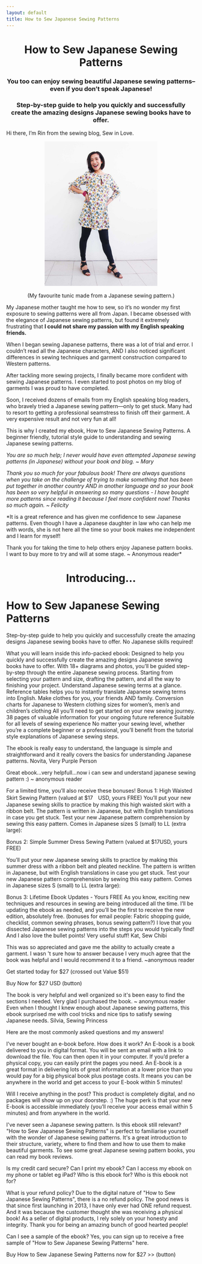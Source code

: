 ```yaml
---
layout: default
title: How to Sew Japanese Sewing Patterns
---
```

# <center>How to Sew Japanese Sewing Patterns</center>

### <center>You too can enjoy sewing beautiful Japanese sewing patterns–even if you don’t speak Japanese!</center>

### <center>Step-by-step guide to help you quickly and successfully create the amazing designs Japanese sewing books have to offer.</center>

Hi there, I’m Rin from the sewing blog, Sew in Love.
<p align="center">
  <img src="/img/tunic-dress-sewing-pattern-3.jpg"" width="300px"/></p>
<p align="center">(My favourite tunic made from a Japanese sewing pattern.)<p align="center">

My Japanese mother taught me how to sew, so it’s no wonder my first exposure to sewing patterns were all from Japan. I became obsessed with the elegance of Japanese sewing patterns, but found it extremely frustrating that **I could not share my passion with my English speaking friends.** 

When I began sewing Japanese patterns, there was a lot of trial and error. I couldn’t read all the Japanese characters, AND I also noticed significant differences in sewing techniques and garment construction compared to Western patterns. 

After tackling more sewing projects, I finally became more confident with sewing Japanese patterns. I even started to post photos on my blog of garments I was proud to have completed. 

Soon, I received dozens of emails from my English speaking blog readers, who bravely tried a Japanese sewing pattern––only to get stuck. Many had to resort to getting a professional seamstress to finish off their garment. A very expensive result and not very fun at all!

This is why I created my ebook, How to Sew Japanese Sewing Patterns. A beginner friendly, tutorial style guide to understanding and sewing Japanese sewing patterns.

*You are so much help; I never would have even attempted Japanese sewing patterns (in Japanese) without your book and blog. ~ Mary*

*Thank you so much for your fabulous book! There are always questions when you take on the challenge of trying to make something that has been put together in another country AND in another language and so your book has been so very helpful in answering so many questions - I have bought more patterns since reading it because I feel more confident now! Thanks so much again.
~ Felicity*

*It is a great reference and has given me confidence to sew Japanese patterns. Even though I have a Japanese daughter in law who can help me with words, she is not here all the time so your book makes me independent and I learn for myself!

Thank you for taking the time to help others enjoy Japanese pattern books. I want to buy more to try and will at some stage.
~ Anonymous reader*

# <center>Introducing...
# How to Sew Japanese Sewing Patterns</center>

Step-by-step guide to help you quickly and successfully create the amazing designs Japanese sewing books have to offer. No Japanese skills required!


What you will learn inside this info-packed ebook:
Designed to help you quickly and successfully create the amazing designs Japanese sewing books have to offer.
With 18+ diagrams and photos, you’ll be guided step-by-step through the entire Japanese sewing process. Starting from selecting your pattern and size, drafting the pattern, and all the way to finishing your project.
Understand Japanese sewing terms at a glance.
Reference tables helps you to instantly translate Japanese sewing terms into English.
Make clothes for you, your friends AND family.
Conversion charts for Japanese to Western clothing sizes for women’s, men’s and children’s clothing
All you’ll need to get started on your new sewing journey.
38 pages of valuable information for your ongoing future reference
Suitable for all levels of sewing experience
No matter your sewing level, whether you’re a complete beginner or a professional, you’ll benefit from the tutorial style explanations of Japanese sewing steps. 

The ebook is really easy to understand, the language is simple and straightforward and it really covers the basics for understanding Japanese patterns.
Novita, Very Purple Person

Great ebook...very helpfull...now i can sew and understand japanese sewing pattern :) ~ anonymous reader

For a limited time, you’ll also receive these bonuses!
Bonus 1: High Waisted Skirt Sewing Pattern (valued at $17　USD, yours FREE)
You’ll put your new Japanese sewing skills to practice by making this high waisted skirt with a ribbon belt.
The pattern is written in Japanese, but with English translations in case you get stuck.
Test your new Japanese pattern comprehension by sewing this easy pattern.
Comes in Japanese sizes S (small) to LL (extra large):

Bonus 2: Simple Summer Dress Sewing Pattern (valued at $17USD, yours FREE)

You’ll put your new Japanese sewing skills to practice by making this summer dress with a ribbon belt and pleated neckline.
The pattern is written in Japanese, but with English translations in case you get stuck.
Test your new Japanese pattern comprehension by sewing this easy pattern.
Comes in Japanese sizes S (small) to LL (extra large):

Bonus 3: Lifetime Ebook Updates - Yours FREE
As you know, exciting new techniques and resources in sewing are being introduced all the time. I’ll be updating the ebook as needed, and you’ll be the first to receive the new edition, absolutely free. 
(bonuses for email people: Fabric shopping guide, checklist, common sewing phrases, bonus sewing pattern?)
I love that you dissected Japanese sewing patterns into the steps you would typically find! And I also love the bullet points! Very useful stuff!
Kat, Sew Chibi

This was so appreciated and gave me the ability to actually create a garment. I wasn 't sure how to answer because I very much agree that the book was helpful and I would recommend it to a friend.
~anonymous reader

Get started today for $27 (crossed out Value $51)


Buy Now for $27 USD (button)


The book is very helpful and well organized so it's been easy to find the sections I needed.  Very glad I purchased the book. ~ anonymous reader
Even when I thought I knew enough about Japanese sewing patterns, this ebook surprised me with cool tricks and nice tips to satisfy sewing Japanese needs.
Silvia, Sewing Princess

Here are the most commonly asked questions and my answers! 

I’ve never bought an e-book before. How does it work?
An E-book is a book delivered to you in digital format. You will be sent an email with a link to download the file. You can then open it in your computer. If you’d prefer a physical copy, you can easily print the pages you need. 
An E-book is a great format in delivering lots of great information at a lower price than you would pay for a big physical book plus postage costs. It means you can be anywhere in the world and get access to your E-book within 5 minutes!

Will I receive anything in the post?
This product is completely digital, and no packages will show up on your doorstep. :) The huge perk is that your new E-book is accessible immediately (you’ll receive your access email within 5 minutes) and from anywhere in the world.

I've never seen a Japanese sewing pattern. Is this ebook still relevant?
"How to Sew Japanese Sewing Patterns" is perfect to familiarise yourself with the wonder of Japanese sewing patterns. It's a great introduction to their structure, variety, where to find them and how to use them to make beautiful garments. To see some great Japanese sewing pattern books, you can read my book reviews.

Is my credit card secure?
Can I print my ebook?
Can I access my ebook on my phone or tablet eg iPad?
Who is this ebook for?
Who is this ebook not for?

What is your refund policy?
Due to the digital nature of "How to Sew Japanese Sewing Patterns", there is a no refund policy. The good news is that since first launching in 2013, I have only ever had ONE refund request. And it was because the customer thought she was receiving a physical book! 
As a seller of digital products, I rely solely on your honesty and integrity. Thank you for being an amazing bunch of good hearted people! 

Can I see a sample of the ebook?
Yes, you can sign up to receive a free sample of "How to Sew Japanese Sewing Patterns" here. 

Buy How to Sew Japanese Sewing Patterns now for $27 >>  (button)



 


